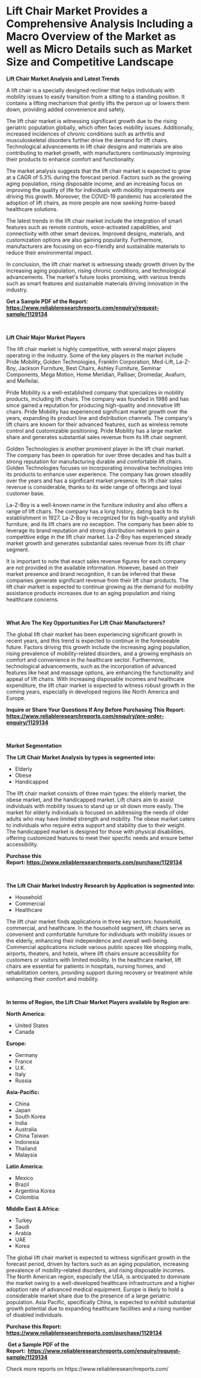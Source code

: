 <p><h1>Lift Chair Market Provides a Comprehensive Analysis Including a Macro Overview of the Market as well as Micro Details such as Market Size and Competitive Landscape</h1></p><p><strong>Lift Chair Market Analysis and Latest Trends</strong></p>
<p><p>A lift chair is a specially designed recliner that helps individuals with mobility issues to easily transition from a sitting to a standing position. It contains a lifting mechanism that gently lifts the person up or lowers them down, providing added convenience and safety.</p><p>The lift chair market is witnessing significant growth due to the rising geriatric population globally, which often faces mobility issues. Additionally, increased incidences of chronic conditions such as arthritis and musculoskeletal disorders further drive the demand for lift chairs. Technological advancements in lift chair designs and materials are also contributing to market growth, with manufacturers continuously improving their products to enhance comfort and functionality.</p><p>The market analysis suggests that the lift chair market is expected to grow at a CAGR of 5.3% during the forecast period. Factors such as the growing aging population, rising disposable income, and an increasing focus on improving the quality of life for individuals with mobility impairments are driving this growth. Moreover, the COVID-19 pandemic has accelerated the adoption of lift chairs, as more people are now seeking home-based healthcare solutions.</p><p>The latest trends in the lift chair market include the integration of smart features such as remote controls, voice-activated capabilities, and connectivity with other smart devices. Improved designs, materials, and customization options are also gaining popularity. Furthermore, manufacturers are focusing on eco-friendly and sustainable materials to reduce their environmental impact.</p><p>In conclusion, the lift chair market is witnessing steady growth driven by the increasing aging population, rising chronic conditions, and technological advancements. The market's future looks promising, with various trends such as smart features and sustainable materials driving innovation in the industry.</p></p>
<p><strong>Get a Sample PDF of the Report:&nbsp; <a href="https://www.reliableresearchreports.com/enquiry/request-sample/1129134">https://www.reliableresearchreports.com/enquiry/request-sample/1129134</a></strong></p>
<p>&nbsp;</p>
<p><strong>Lift Chair Major Market Players</strong></p>
<p><p>The lift chair market is highly competitive, with several major players operating in the industry. Some of the key players in the market include Pride Mobility, Golden Technologies, Franklin Corporation, Med-Lift, La-Z-Boy, Jackson Furniture, Best Chairs, Ashley Furniture, Seminar Components, Mega Motion, Home Meridian, Palliser, Dromedar, Avafurn, and Meifeilai.</p><p>Pride Mobility is a well-established company that specializes in mobility products, including lift chairs. The company was founded in 1986 and has since gained a reputation for producing high-quality and innovative lift chairs. Pride Mobility has experienced significant market growth over the years, expanding its product line and distribution channels. The company's lift chairs are known for their advanced features, such as wireless remote control and customizable positioning. Pride Mobility has a large market share and generates substantial sales revenue from its lift chair segment.</p><p>Golden Technologies is another prominent player in the lift chair market. The company has been in operation for over three decades and has built a strong reputation for manufacturing durable and comfortable lift chairs. Golden Technologies focuses on incorporating innovative technologies into its products to enhance user experience. The company has grown steadily over the years and has a significant market presence. Its lift chair sales revenue is considerable, thanks to its wide range of offerings and loyal customer base.</p><p>La-Z-Boy is a well-known name in the furniture industry and also offers a range of lift chairs. The company has a long history, dating back to its establishment in 1927. La-Z-Boy is recognized for its high-quality and stylish furniture, and its lift chairs are no exception. The company has been able to leverage its brand reputation and strong distribution network to gain a competitive edge in the lift chair market. La-Z-Boy has experienced steady market growth and generates substantial sales revenue from its lift chair segment.</p><p>It is important to note that exact sales revenue figures for each company are not provided in the available information. However, based on their market presence and brand recognition, it can be inferred that these companies generate significant revenue from their lift chair products. The lift chair market is expected to continue growing as the demand for mobility assistance products increases due to an aging population and rising healthcare concerns.</p></p>
<p>&nbsp;</p>
<p><strong>What Are The Key Opportunities For Lift Chair Manufacturers?</strong></p>
<p><p>The global lift chair market has been experiencing significant growth in recent years, and this trend is expected to continue in the foreseeable future. Factors driving this growth include the increasing aging population, rising prevalence of mobility-related disorders, and a growing emphasis on comfort and convenience in the healthcare sector. Furthermore, technological advancements, such as the incorporation of advanced features like heat and massage options, are enhancing the functionality and appeal of lift chairs. With increasing disposable incomes and healthcare expenditure, the lift chair market is expected to witness robust growth in the coming years, especially in developed regions like North America and Europe.</p></p>
<p><strong>Inquire or Share Your Questions If Any Before Purchasing This Report: <a href="https://www.reliableresearchreports.com/enquiry/pre-order-enquiry/1129134">https://www.reliableresearchreports.com/enquiry/pre-order-enquiry/1129134</a></strong></p>
<p>&nbsp;</p>
<p><strong>Market Segmentation</strong></p>
<p><strong>The Lift Chair Market Analysis by types is segmented into:</strong></p>
<p><ul><li>Elderly</li><li>Obese</li><li>Handicapped</li></ul></p>
<p><p>The lift chair market consists of three main types: the elderly market, the obese market, and the handicapped market. Lift chairs aim to assist individuals with mobility issues to stand up or sit down more easily. The market for elderly individuals is focused on addressing the needs of older adults who may have limited strength and mobility. The obese market caters to individuals who require extra support and stability due to their weight. The handicapped market is designed for those with physical disabilities, offering customized features to meet their specific needs and ensure better accessibility.</p></p>
<p><strong>Purchase this Report:&nbsp;<a href="https://www.reliableresearchreports.com/purchase/1129134">https://www.reliableresearchreports.com/purchase/1129134</a></strong></p>
<p>&nbsp;</p>
<p><strong>The Lift Chair Market Industry Research by Application is segmented into:</strong></p>
<p><ul><li>Household</li><li>Commercial</li><li>Healthcare</li></ul></p>
<p><p>The lift chair market finds applications in three key sectors: household, commercial, and healthcare. In the household segment, lift chairs serve as convenient and comfortable furniture for individuals with mobility issues or the elderly, enhancing their independence and overall well-being. Commercial applications include various public spaces like shopping malls, airports, theaters, and hotels, where lift chairs ensure accessibility for customers or visitors with limited mobility. In the healthcare market, lift chairs are essential for patients in hospitals, nursing homes, and rehabilitation centers, providing support during recovery or treatment while enhancing their comfort and mobility.</p></p>
<p>&nbsp;</p>
<p><strong>In terms of Region, the Lift Chair Market Players available by Region are:</strong></p>
<p>
    <p> <strong> North America: </strong>
        <ul>
            <li>United States</li>
            <li>Canada</li>
        </ul>
        </p> 
    <p> <strong> Europe: </strong>
        <ul>
            <li>Germany</li>
            <li>France</li>
            <li>U.K.</li>
            <li>Italy</li>
            <li>Russia</li>
        </ul>
        </p> 
    <p> <strong> Asia-Pacific: </strong>
        <ul>
            <li>China</li>
            <li>Japan</li>
            <li>South Korea</li>
            <li>India</li>
            <li>Australia</li>
            <li>China Taiwan</li>
            <li>Indonesia</li>
            <li>Thailand</li>
            <li>Malaysia</li>
        </ul>
        </p> 
    <p> <strong> Latin America: </strong>
        <ul>
            <li>Mexico</li>
            <li>Brazil</li>
            <li>Argentina Korea</li>
            <li>Colombia</li>
        </ul>
        </p> 
    <p> <strong> Middle East & Africa: </strong>
        <ul>
            <li>Turkey</li>
            <li>Saudi</li>
            <li>Arabia</li>
            <li>UAE</li>
            <li>Korea</li>
        </ul>
    </p>
    </p>
<p><p>The global lift chair market is expected to witness significant growth in the forecast period, driven by factors such as an aging population, increasing prevalence of mobility-related disorders, and rising disposable incomes. The North American region, especially the USA, is anticipated to dominate the market owing to a well-developed healthcare infrastructure and a higher adoption rate of advanced medical equipment. Europe is likely to hold a considerable market share due to the presence of a large geriatric population. Asia Pacific, specifically China, is expected to exhibit substantial growth potential due to expanding healthcare facilities and a rising number of disabled individuals.</p></p>
<p><strong>Purchase this Report: <a href="https://www.reliableresearchreports.com/purchase/1129134">https://www.reliableresearchreports.com/purchase/1129134</a></strong></p>
<p>&nbsp;<strong>Get a Sample PDF of the Report:&nbsp;&nbsp;<a href="https://www.reliableresearchreports.com/enquiry/request-sample/1129134">https://www.reliableresearchreports.com/enquiry/request-sample/1129134</a></strong></p>
<p><strong></strong></p>
<p>Check more reports on https://www.reliableresearchreports.com/</p>